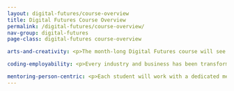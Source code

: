 ```yaml
---
layout: digital-futures/course-overview
title: Digital Futures Course Overview
permalink: /digital-futures/course-overview/
nav-group: digital-futures
page-class: digital-futures course-overview

arts-and-creativity: <p>The month-long Digital Futures course will see students design and develop an app that allows an audience to control a live theatre performance. Audience members should be able to vote on which scenes to see, and their interactions with the app should affect the lights, sound and projections. </p><p>The sixteen students will collaboratively design and develop the production, including the content of the projections, the soundscapes, and each scene's interaction, from what is displayed in the app, to what happens as a result on the stage.</p>

coding-employability: <p>Every industry and business has been transformed in some way by technology. As a result, all employers are on the look out for people with coding skills.</p> <p>Coding skills are the prerequisite for success in the 21st Century. A comprehensive understanding of technology, combined with the confidence to be creative with technology and work well in a collaborative environment come a close second. All our students will leave with both of these.</p><p>The course will tap into the skills and expertise of the Bridge at Waterloo community to deliver a programme of employability skills.</p>

mentoring-person-centric: <p>Each student will work with a dedicated mentor from the local community.</p><p>Their mentor will provide guidance and support throughout the course.</p><p>Digital Futures will apply a person-centric approach to the learning process. Each day will be highly fluid, with the content of the course being largely dictated by the questions and challenges raised and faced by our students. </p><p>The more musically-minded students might focus on designing soundscapes using Sonic Pi, a programming language for making interactive music, whilst the more graphic design-focused students will work on the design framework of the app using CSS, the coding language used to create the rich interfaces of most apps and all websites. </p>
---
```



